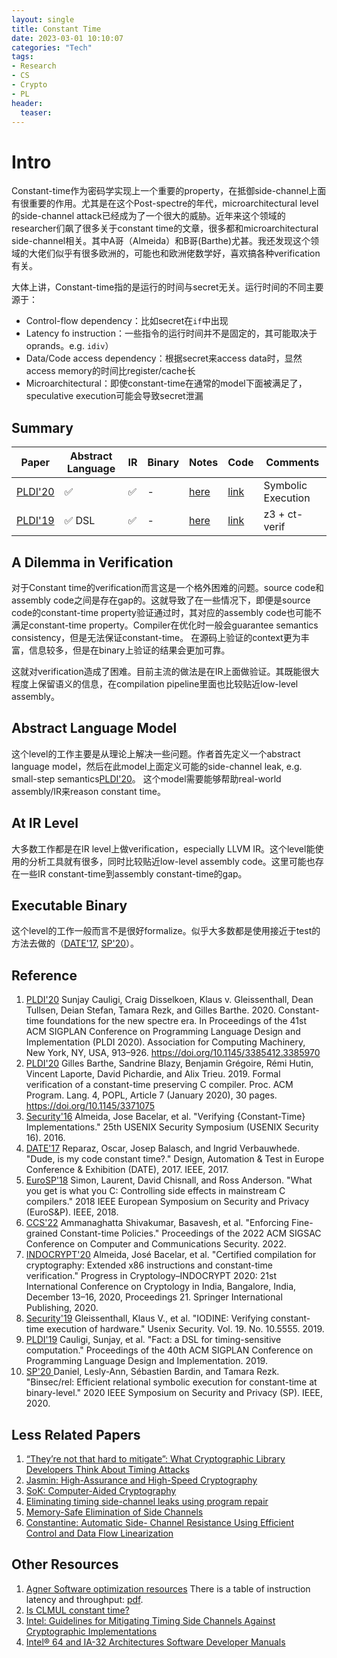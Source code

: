 ```yaml
---
layout: single
title: Constant Time
date: 2023-03-01 10:10:07
categories: "Tech"
tags:
- Research
- CS
- Crypto
- PL
header:
  teaser: 
---
```


# Intro

Constant-time作为密码学实现上一个重要的property，在抵御side-channel上面有很重要的作用。尤其是在这个Post-spectre的年代，microarchitectural level的side-channel attack已经成为了一个很大的威胁。近年来这个领域的researcher们飙了很多关于constant time的文章，很多都和microarchitectural side-channel相关。其中A哥（Almeida）和B哥(Barthe)尤甚。我还发现这个领域的大佬们似乎有很多欧洲的，可能也和欧洲佬数学好，喜欢搞各种verification有关。

大体上讲，Constant-time指的是运行的时间与secret无关。运行时间的不同主要源于：

- Control-flow dependency：比如secret在`if`中出现
- Latency fo instruction：一些指令的运行时间并不是固定的，其可能取决于oprands。e.g. `idiv`）
- Data/Code access dependency：根据secret来access data时，显然access memory的时间比register/cache长
- Microarchitectural：即使constant-time在通常的model下面被满足了，speculative execution可能会导致secret泄漏

## Summary

| Paper               | Abstract Language | IR  | Binary | Notes                                                                                                                       | Code                                               | Comments           |
| ------------------- | ----------------- | --- | ------ | --------------------------------------------------------------------------------------------------------------------------- | -------------------------------------------------- | ------------------ |
| [PLDI'20](#PLDI'20) | ✅                 | ✅   | -      | [here](https://ya0guang.com/tiddly/output/notebook.html#Constant-Time%20Foundations%20for%20the%20New%20Spectre%20Era)      | [link](https://github.com/PLSysSec/pitchfork-angr) | Symbolic Execution |
| [PLDI'19](#PLDI'19) | ✅  DSL            | ✅   | -      | [here](https://ya0guang.com/tiddly/output/notebook.html#FaCT%3A%20A%20Flexible%2C%20Constant-Time%20Programming%20Language) | [link](https://github.com/PLSysSec/FaCT)           | z3 + ct-verif      |

## A Dilemma in Verification

对于Constant time的verification而言这是一个格外困难的问题。source code和assembly code之间是存在gap的。这就导致了在一些情况下，即便是source code的constant-time property验证通过时，其对应的assembly code也可能不满足constant-time property。Compiler在优化时一般会guarantee semantics consistency，但是无法保证constant-time。
在源码上验证的context更为丰富，信息较多，但是在binary上验证的结果会更加可靠。

这就对verification造成了困难。目前主流的做法是在IR上面做验证。其既能很大程度上保留语义的信息，在compilation pipeline里面也比较贴近low-level assembly。

## Abstract Language Model

这个level的工作主要是从理论上解决一些问题。作者首先定义一个abstract language model，然后在此model上面定义可能的side-channel leak, e.g. small-step semantics[PLDI'20](#PLDI'20)。 这个model需要能够帮助real-world assembly/IR来reason constant time。

## At IR Level

大多数工作都是在IR level上做verification，especially LLVM IR。这个level能使用的分析工具就有很多，同时比较贴近low-level assembly code。这里可能也存在一些IR constant-time到assembly constant-time的gap。

## Executable Binary

这个level的工作一般而言不是很好formalize。似乎大多数都是使用接近于test的方法去做的（[DATE'17](#DATE'17), [SP'20](#SP'20)）。

## Reference

1. <a name="PLDI'20" href="https://dl.acm.org/doi/pdf/10.1145/3385412.3385970">PLDI'20</a> Sunjay Cauligi, Craig Disselkoen, Klaus v. Gleissenthall, Dean Tullsen, Deian Stefan, Tamara Rezk, and Gilles Barthe. 2020. Constant-time foundations for the new spectre era. In Proceedings of the 41st ACM SIGPLAN Conference on Programming Language Design and Implementation (PLDI 2020). Association for Computing Machinery, New York, NY, USA, 913–926. https://doi.org/10.1145/3385412.3385970
2. <a name="POPL'19" href="https://dl.acm.org/doi/pdf/10.1145/3371075">PLDI'20</a> Gilles Barthe, Sandrine Blazy, Benjamin Grégoire, Rémi Hutin, Vincent Laporte, David Pichardie, and Alix Trieu. 2019. Formal verification of a constant-time preserving C compiler. Proc. ACM Program. Lang. 4, POPL, Article 7 (January 2020), 30 pages. https://doi.org/10.1145/3371075
3. <a name="Security'16" href="https://www.usenix.org/conference/usenixsecurity16/technical-sessions/presentation/almeida">Security'16</a> Almeida, Jose Bacelar, et al. "Verifying {Constant-Time} Implementations." 25th USENIX Security Symposium (USENIX Security 16). 2016.
4. <a name="DATE'17" href="https://ieeexplore.ieee.org/stamp/stamp.jsp?tp=&arnumber=7927267">DATE'17</a> Reparaz, Oscar, Josep Balasch, and Ingrid Verbauwhede. "Dude, is my code constant time?." Design, Automation & Test in Europe Conference & Exhibition (DATE), 2017. IEEE, 2017.
5. <a name="EuroSP'18" href="https://ieeexplore.ieee.org/stamp/stamp.jsp?arnumber=8406587"> EuroSP'18</a> Simon, Laurent, David Chisnall, and Ross Anderson. "What you get is what you C: Controlling side effects in mainstream C compilers." 2018 IEEE European Symposium on Security and Privacy (EuroS&P). IEEE, 2018.
6. <a name="CCS'22" href="https://dl.acm.org/doi/pdf/10.1145/3548606.3560689"> CCS'22</a>  Ammanaghatta Shivakumar, Basavesh, et al. "Enforcing Fine-grained Constant-time Policies." Proceedings of the 2022 ACM SIGSAC Conference on Computer and Communications Security. 2022.
7. <a name="INDOCRYPT'20" href="http://repositorium.uminho.pt/bitstream/1822/71547/1/Certified%20Compilation%20for%20Cryptography.pdf"> INDOCRYPT'20</a>  Almeida, José Bacelar, et al. "Certified compilation for cryptography: Extended x86 instructions and constant-time verification." Progress in Cryptology–INDOCRYPT 2020: 21st International Conference on Cryptology in India, Bangalore, India, December 13–16, 2020, Proceedings 21. Springer International Publishing, 2020.
8. <a name="Security'19" href="usenix.org/system/files/sec19-gleissenthall.pdf?ref=hvper.com&utm_source=hvper.com&utm_medium=website"> Security'19</a>  Gleissenthall, Klaus V., et al. "IODINE: Verifying constant-time execution of hardware." Usenix Security. Vol. 19. No. 10.5555. 2019.
9. <a name="PLDI'19" href="https://dl.acm.org/doi/pdf/10.1145/3314221.3314605"> PLDI'19</a> Cauligi, Sunjay, et al. "Fact: a DSL for timing-sensitive computation." Proceedings of the 40th ACM SIGPLAN Conference on Programming Language Design and Implementation. 2019.
10. <a name="SP'20" href="https://ieeexplore.ieee.org/stamp/stamp.jsp?tp=&arnumber=9152766"> SP'20 </a> Daniel, Lesly-Ann, Sébastien Bardin, and Tamara Rezk. "Binsec/rel: Efficient relational symbolic execution for constant-time at binary-level." 2020 IEEE Symposium on Security and Privacy (SP). IEEE, 2020.

## Less Related Papers

1. [“They’re not that hard to mitigate”: What Cryptographic Library Developers Think About Timing Attacks](https://ieeexplore.ieee.org/stamp/stamp.jsp?tp=&arnumber=9833713&tag=1)
2. [Jasmin: High-Assurance and High-Speed Cryptography](https://dl.acm.org/doi/pdf/10.1145/3133956.3134078)
3. [SoK: Computer-Aided Cryptography](https://ieeexplore.ieee.org/stamp/stamp.jsp?tp=&arnumber=9519449)
4. [Eliminating timing side-channel leaks using program repair](https://dl.acm.org/doi/pdf/10.1145/3213846.3213851)
6. [Memory-Safe Elimination of Side Channels](https://ieeexplore.ieee.org/stamp/stamp.jsp?tp=&arnumber=9370305)
7. [Constantine: Automatic Side- Channel Resistance Using Efficient Control and Data Flow Linearization](https://dl.acm.org/doi/pdf/10.1145/3460120.3484583)

## Other Resources

1. <a name="Agner" href="https://agner.org/optimize/"> Agner Software optimization resources</a> There is a table of instruction latency and throughput: [pdf](https://agner.org/optimize/instruction_tables.pdf).
2. [Is CLMUL constant time?](https://stackoverflow.com/questions/53401547/is-clmul-constant-time)
3. [Intel: Guidelines for Mitigating Timing Side Channels Against Cryptographic Implementations](https://www.intel.com/content/www/us/en/developer/articles/technical/software-security-guidance/secure-coding/mitigate-timing-side-channel-crypto-implementation.html)
4. [Intel® 64 and IA-32 Architectures Software Developer Manuals](https://www.intel.com/content/www/us/en/developer/articles/technical/intel-sdm.html)

